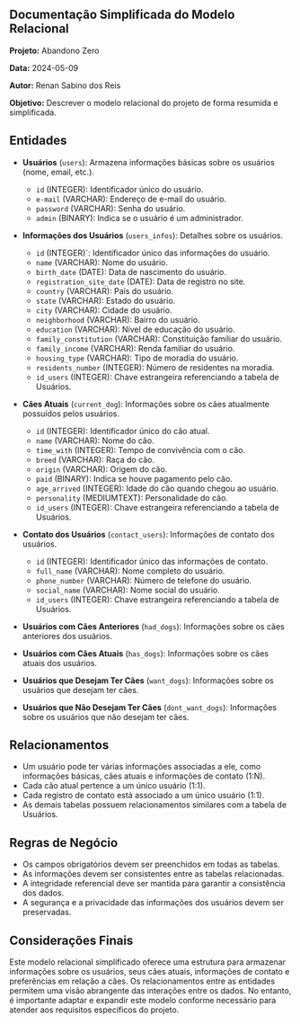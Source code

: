 ## Documentação Simplificada do Modelo Relacional

**Projeto:** Abandono Zero

**Data:** 2024-05-09

**Autor:** Renan Sabino dos Reis

**Objetivo:** Descrever o modelo relacional do projeto de forma resumida e simplificada.

## Entidades

- **Usuários** (`users`): Armazena informações básicas sobre os usuários (nome, email, etc.).
  - `id` (INTEGER): Identificador único do usuário.
  - `e-mail` (VARCHAR): Endereço de e-mail do usuário.
  - `password` (VARCHAR): Senha do usuário.
  - `admin` (BINARY): Indica se o usuário é um administrador.

- **Informações dos Usuários** (`users_infos`): Detalhes sobre os usuários.
  - `id` (INTEGER)`: Identificador único das informações do usuário.
  - `name` (VARCHAR): Nome do usuário.
  - `birth_date` (DATE): Data de nascimento do usuário.
  - `registration_site_date` (DATE): Data de registro no site.
  - `country` (VARCHAR): País do usuário.
  - `state` (VARCHAR): Estado do usuário.
  - `city` (VARCHAR): Cidade do usuário.
  - `neighborhood` (VARCHAR): Bairro do usuário.
  - `education` (VARCHAR): Nível de educação do usuário.
  - `family_constitution` (VARCHAR): Constituição familiar do usuário.
  - `family_income` (VARCHAR): Renda familiar do usuário.
  - `housing_type` (VARCHAR): Tipo de moradia do usuário.
  - `residents_number` (INTEGER): Número de residentes na moradia.
  - `id_users` (INTEGER): Chave estrangeira referenciando a tabela de Usuários.

- **Cães Atuais** (`current_dog`): Informações sobre os cães atualmente possuídos pelos usuários.
  - `id` (INTEGER): Identificador único do cão atual.
  - `name` (VARCHAR): Nome do cão.
  - `time_with` (INTEGER): Tempo de convivência com o cão.
  - `breed` (VARCHAR): Raça do cão.
  - `origin` (VARCHAR): Origem do cão.
  - `paid` (BINARY): Indica se houve pagamento pelo cão.
  - `age_arrived` (INTEGER): Idade do cão quando chegou ao usuário.
  - `personality` (MEDIUMTEXT): Personalidade do cão.
  - `id_users` (INTEGER): Chave estrangeira referenciando a tabela de Usuários.

- **Contato dos Usuários** (`contact_users`): Informações de contato dos usuários.
  - `id` (INTEGER): Identificador único das informações de contato.
  - `full_name` (VARCHAR): Nome completo do usuário.
  - `phone_number` (VARCHAR): Número de telefone do usuário.
  - `social_name` (VARCHAR): Nome social do usuário.
  - `id_users` (INTEGER): Chave estrangeira referenciando a tabela de Usuários.

- **Usuários com Cães Anteriores** (`had_dogs`): Informações sobre os cães anteriores dos usuários.

- **Usuários com Cães Atuais** (`has_dogs`): Informações sobre os cães atuais dos usuários.

- **Usuários que Desejam Ter Cães** (`want_dogs`): Informações sobre os usuários que desejam ter cães.

- **Usuários que Não Desejam Ter Cães** (`dont_want_dogs`): Informações sobre os usuários que não desejam ter cães.

## Relacionamentos

- Um usuário pode ter várias informações associadas a ele, como informações básicas, cães atuais e informações de contato (1:N).
- Cada cão atual pertence a um único usuário (1:1).
- Cada registro de contato está associado a um único usuário (1:1).
- As demais tabelas possuem relacionamentos similares com a tabela de Usuários.

## Regras de Negócio

- Os campos obrigatórios devem ser preenchidos em todas as tabelas.
- As informações devem ser consistentes entre as tabelas relacionadas.
- A integridade referencial deve ser mantida para garantir a consistência dos dados.
- A segurança e a privacidade das informações dos usuários devem ser preservadas.

## Considerações Finais

Este modelo relacional simplificado oferece uma estrutura para armazenar informações sobre os usuários, seus cães atuais, informações de contato e preferências em relação a cães. Os relacionamentos entre as entidades permitem uma visão abrangente das interações entre os dados. No entanto, é importante adaptar e expandir este modelo conforme necessário para atender aos requisitos específicos do projeto.

